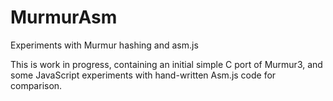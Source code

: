 # MurmurAsm
Experiments with Murmur hashing and asm.js

This is work in progress, containing an initial simple C port of Murmur3, and some 
JavaScript experiments with hand-written Asm.js code for comparison.
